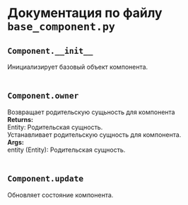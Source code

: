 # Документация по файлу `base_component.py`


## `Component.__init__`<br>
Инициализирует базовый объект компонента.<br>
<br>

## `Component.owner`<br>
Возвращает родительскую сущьность для компонента<br>
**Returns:**<br>
Entity: Родительская сущность.<br>
Устанавливает родительскую сущность для компонента.<br>
**Args:**<br>
entity (Entity): Родительская сущность.<br>
<br>

## `Component.update`<br>
Обновляет состояние компонента.<br>
<br>
